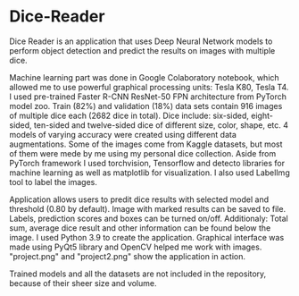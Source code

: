 # Dice-Reader

Dice Reader is an application that uses Deep Neural Network models to perform object detection and predict the results on images with multiple dice.

Machine learning part was done in Google Colaboratory notebook, which allowed me to use powerful graphical processing units: Tesla K80, Tesla T4. I used pre-trained Faster R-CNN ResNet-50 FPN architecture from PyTorch model zoo. Train (82%) and validation (18%) data sets contain 916 images of multiple dice each (2682 dice in total). Dice include: six-sided, eight-sided, ten-sided and twelve-sided dice of different size, color, shape, etc. 4 models of varying accuracy were created using different data augmentations. Some of the images come from Kaggle datasets, but most of them were mede by me using my personal dice collection. Aside from PyTorch framework I used torchvision, Tensorflow and detecto libraries for machine learning as well as matplotlib for visualization. I also used LabelImg tool to label the images.

Application allows users to predit dice results with selected model and threshold (0.80 by default). Image with marked results can be saved to file. Labels, prediction scores and boxes can be turned on/off. Additionaly: Total sum, average dice result and other information can be found below the image. I used Python 3.9 to create the application. Graphical interface was made using PyQt5 library and OpenCV helped me work with images. 
"project.png" and "project2.png" show the application in action.

Trained models and all the datasets are not included in the repository, because of their sheer size and volume.

